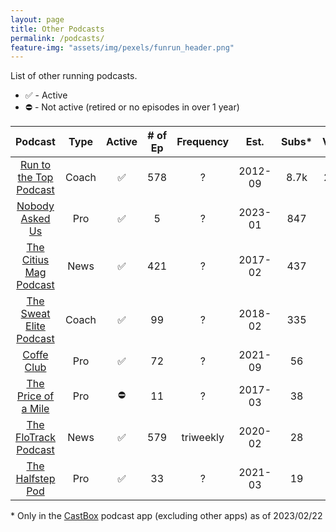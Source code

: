```yaml
---
layout: page
title: Other Podcasts
permalink: /podcasts/
feature-img: "assets/img/pexels/funrun_header.png"
---
```


List of other running podcasts.

* ✅ - Active
* ⛔ - Not active (retired or no episodes in over 1 year)

|                                          Podcast                                          | Type  | Active | # of Ep | Frequency |  Est.   | Subs* | Views* |
| :---------------------------------------------------------------------------------------: | :---: | :----: | :-----: | :-------: | :-----: | :---: | :----: |
|           [Run to the Top Podcast](https://runnersconnect.net/running-podcast/)           | Coach |   ✅    |   578   |     ?     | 2012-09 | 8.7k  | 274.2k |
|          [Nobody Asked Us](https://open.spotify.com/show/68gjR5AX6S81rZCqCgYhCc)          |  Pro  |   ✅    |    5    |     ?     | 2023-01 |  847  |  2.4k  |
|        [The Citius Mag Podcast](https://citiusmag.com/series/citius-mag-podcast/)         | News  |   ✅    |   421   |     ?     | 2017-02 |  437  | 25.9k  |
|      [The Sweat Elite Podcast](https://open.spotify.com/show/3Tm74baRP1IXwmPuk0TTxg)      | Coach |   ✅    |   99    |     ?     | 2018-02 |  335  | 11.3k  |
|                              [Coffe Club](https://cpp.chat/)                              |  Pro  |   ✅    |   72    |     ?     | 2021-09 |  56   |  3.2k  |
| [The Price of a Mile](http://citiusmag.com/podcast/price-mile-podcast-andrew-bumbalough/) |  Pro  |   ⛔    |   11    |     ?     | 2017-03 |  38   |  192   |
| [The FloTrack Podcast](https://www.flotrack.org/collections/6751451-the-flotrack-podcast) | News  |   ✅    |   579   | triweekly | 2020-02 |  28   |  3.3k  |
|         [The Halfstep Pod](https://open.spotify.com/show/2IMjzQbg4BLuKDM9YqWmOo)          |  Pro  |   ✅    |   33    |     ?     | 2021-03 |  19   |  622   |

\* Only in the [CastBox](https://castbox.fm/) podcast app (excluding other apps) as of 2023/02/22
